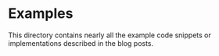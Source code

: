 # Examples

This directory contains nearly all the example code snippets or implementations described in the blog posts.
